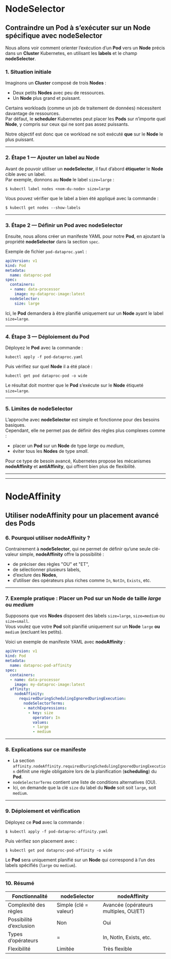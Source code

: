 # NodeSelector

## Contraindre un Pod à s’exécuter sur un Node spécifique avec nodeSelector

Nous allons voir comment orienter l’exécution d’un **Pod** vers un **Node** précis dans un **Cluster** Kubernetes, en utilisant les **labels** et le champ **nodeSelector**.

### 1. Situation initiale

Imaginons un **Cluster** composé de trois **Nodes** :
- Deux petits **Nodes** avec peu de ressources.
- Un **Node** plus grand et puissant.

Certains workloads (comme un job de traitement de données) nécessitent davantage de ressources.\
Par défaut, le **scheduler** Kubernetes peut placer les **Pods** sur n’importe quel **Node**, y compris sur ceux qui ne sont pas assez puissants.

Notre objectif est donc que ce workload ne soit exécuté **que** sur le **Node** le plus puissant.

***

### 2. Étape 1 — Ajouter un label au Node

Avant de pouvoir utiliser un **nodeSelector**, il faut d’abord **étiqueter** le **Node** cible avec un label.  
Par exemple, donnons au **Node** le label `size=large` :

```
$ kubectl label nodes <nom-du-node> size=large
```

Vous pouvez vérifier que le label a bien été appliqué avec la commande :

```
$ kubectl get nodes --show-labels
```

***

### 3. Étape 2 — Définir un Pod avec nodeSelector

Ensuite, nous allons créer un manifeste YAML pour notre **Pod**, en ajoutant la propriété **nodeSelector** dans la section `spec`.

Exemple de fichier `pod-dataproc.yaml` :

```yaml
apiVersion: v1
kind: Pod
metadata:
  name: dataproc-pod
spec:
  containers:
  - name: data-processor
    image: my-dataproc-image:latest
  nodeSelector:
    size: large
```

Ici, le **Pod** demandera à être planifié uniquement sur un **Node** ayant le label `size=large`.

***

### 4. Étape 3 — Déploiement du Pod

Déployez le **Pod** avec la commande :

```
kubectl apply -f pod-dataproc.yaml
```

Puis vérifiez sur quel **Node** il a été placé :

```
kubectl get pod dataproc-pod -o wide
```

Le résultat doit montrer que le **Pod** s’exécute sur le **Node** étiqueté `size=large`.

***

### 5. Limites de nodeSelector

L’approche avec **nodeSelector** est simple et fonctionne pour des besoins basiques.  
Cependant, elle ne permet pas de définir des règles plus complexes comme :
- placer un **Pod** sur un **Node** de type *large* ou *medium*,
- éviter tous les **Nodes** de type *small*.

Pour ce type de besoin avancé, Kubernetes propose les mécanismes **nodeAffinity** et **antiAffinity**, qui offrent bien plus de flexibilité.

***
***

# NodeAffinity

## Utiliser nodeAffinity pour un placement avancé des Pods

### 6. Pourquoi utiliser nodeAffinity ?

Contrairement à **nodeSelector**, qui ne permet de définir qu’une seule clé-valeur simple, **nodeAffinity** offre la possibilité :
- de préciser des règles "OU" et "ET",
- de sélectionner plusieurs labels,
- d’exclure des **Nodes**,
- d’utiliser des opérateurs plus riches comme `In`, `NotIn`, `Exists`, etc.

***

### 7. Exemple pratique : Placer un Pod sur un Node de taille *large* ou *medium*

Supposons que vos **Nodes** disposent des labels `size=large`, `size=medium` ou `size=small`.\
Vous voulez que votre **Pod** soit planifié uniquement sur un **Node** `large` **ou** `medium` (excluant les petits).

Voici un exemple de manifeste YAML avec **nodeAffinity** :

```yaml
apiVersion: v1
kind: Pod
metadata:
  name: dataproc-pod-affinity
spec:
  containers:
  - name: data-processor
    image: my-dataproc-image:latest
  affinity:
    nodeAffinity:
      requiredDuringSchedulingIgnoredDuringExecution:
        nodeSelectorTerms:
        - matchExpressions:
          - key: size
            operator: In
            values:
            - large
            - medium
```

***

### 8. Explications sur ce manifeste

- La section `affinity.nodeAffinity.requiredDuringSchedulingIgnoredDuringExecution` définit une règle obligatoire lors de la planification (**scheduling**) du **Pod**.
- `nodeSelectorTerms` contient une liste de conditions alternatives (OU).
- Ici, on demande que la clé `size` du label du **Node** soit soit `large`, soit `medium`.

***

### 9. Déploiement et vérification

Déployez ce **Pod** avec la commande :

```
$ kubectl apply -f pod-dataproc-affinity.yaml
```

Puis vérifiez son placement avec :

```
$ kubectl get pod dataproc-pod-affinity -o wide
```

Le **Pod** sera uniquement planifié sur un **Node** qui correspond à l’un des labels spécifiés (`large` ou `medium`).

***

### 10. Résumé

| Fonctionnalité       | nodeSelector                      | nodeAffinity                            |
|---------------------|---------------------------------|---------------------------------------|
| Complexité des règles| Simple (clé = valeur)            | Avancée (opérateurs multiples, OU/ET)  |
| Possibilité d’exclusion | Non                           | Oui                                   |
| Types d’opérateurs   | =                               | In, NotIn, Exists, etc.                |
| Flexibilité          | Limitée                         | Très flexible                         |

